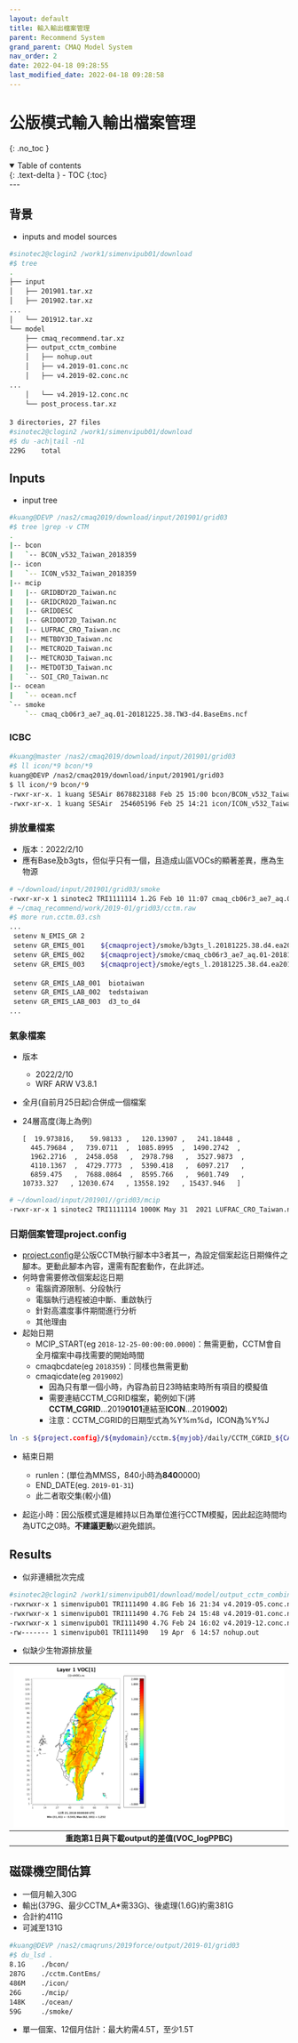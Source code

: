 ```yaml
---
layout: default
title: 輸入輸出檔案管理
parent: Recommend System
grand_parent: CMAQ Model System
nav_order: 2
date: 2022-04-18 09:28:55
last_modified_date: 2022-04-18 09:28:58
---
```


# 公版模式輸入輸出檔案管理
{: .no_toc }

<details open markdown="block">
  <summary>
    Table of contents
  </summary>
  {: .text-delta }
- TOC
{:toc}
</details>
---

## 背景
- inputs and model sources

```bash
#sinotec2@clogin2 /work1/simenvipub01/download
#$ tree
.
├── input
│   ├── 201901.tar.xz
│   ├── 201902.tar.xz
...
│   └── 201912.tar.xz
└── model
    ├── cmaq_recommend.tar.xz
    ├── output_cctm_combine
    │   ├── nohup.out
    │   ├── v4.2019-01.conc.nc
    │   ├── v4.2019-02.conc.nc
...
    │   └── v4.2019-12.conc.nc
    └── post_process.tar.xz

3 directories, 27 files
#sinotec2@clogin2 /work1/simenvipub01/download
#$ du -ach|tail -n1
229G    total
```

## Inputs
- input tree

```bash
#kuang@DEVP /nas2/cmaq2019/download/input/201901/grid03
#$ tree |grep -v CTM
.
|-- bcon
|   `-- BCON_v532_Taiwan_2018359
|-- icon
|   `-- ICON_v532_Taiwan_2018359
|-- mcip
|   |-- GRIDBDY2D_Taiwan.nc
|   |-- GRIDCRO2D_Taiwan.nc
|   |-- GRIDDESC
|   |-- GRIDDOT2D_Taiwan.nc
|   |-- LUFRAC_CRO_Taiwan.nc
|   |-- METBDY3D_Taiwan.nc
|   |-- METCRO2D_Taiwan.nc
|   |-- METCRO3D_Taiwan.nc
|   |-- METDOT3D_Taiwan.nc
|   `-- SOI_CRO_Taiwan.nc
|-- ocean
|   `-- ocean.ncf
`-- smoke
    `-- cmaq_cb06r3_ae7_aq.01-20181225.38.TW3-d4.BaseEms.ncf
```
### ICBC
```bash
#kuang@master /nas2/cmaq2019/download/input/201901/grid03
#$ ll icon/*9 bcon/*9
kuang@DEVP /nas2/cmaq2019/download/input/201901/grid03
$ ll icon/*9 bcon/*9
-rwxr-xr-x. 1 kuang SESAir 8678823188 Feb 25 15:00 bcon/BCON_v532_Taiwan_2018359
-rwxr-xr-x. 1 kuang SESAir  254605196 Feb 25 14:21 icon/ICON_v532_Taiwan_2018359
```

### 排放量檔案
- 版本：2022/2/10
- 應有Base及b3gts，但似乎只有一個，且造成山區VOCs的顯著差異，應為生物源

```bash
# ~/download/input/201901/grid03/smoke
-rwxr-xr-x 1 sinotec2 TRI1111114 1.2G Feb 10 11:07 cmaq_cb06r3_ae7_aq.01-20181225.38.TW3-d4.BaseEms.tar.gz
# ~/cmaq_recommend/work/2019-01/grid03/cctm.raw
#$ more run.cctm.03.csh
...
 setenv N_EMIS_GR 2
 setenv GR_EMIS_001    ${cmaqproject}/smoke/b3gts_l.20181225.38.d4.ea2019_d4.ncf
 setenv GR_EMIS_002    ${cmaqproject}/smoke/cmaq_cb06r3_ae7_aq.01-20181225.38.TW3-d4.ContEms.ncf
 setenv GR_EMIS_003    ${cmaqproject}/smoke/egts_l.20181225.38.d4.ea2019_d4.ncf

 setenv GR_EMIS_LAB_001  biotaiwan
 setenv GR_EMIS_LAB_002  tedstaiwan
 setenv GR_EMIS_LAB_003  d3_to_d4
...
```

### 氣象檔案
- 版本
  - 2022/2/10
  - WRF ARW V3.8.1
- 全月(自前月25日起)合併成一個檔案
- 24層高度(海上為例)

      [  19.973816,    59.98133 ,   120.13907 ,   241.18448 ,
        445.79684 ,   739.0711  ,  1085.8995  ,  1490.2742  ,
        1962.2716  ,  2458.058   ,  2978.798   ,  3527.9873  ,
        4110.1367  ,  4729.7773  ,  5390.418   ,  6097.217   ,
        6859.475   ,  7688.0864  ,  8595.766   ,  9601.749   ,
      10733.327   , 12030.674   , 13558.192   , 15437.946   ]


```bash
# ~/download/input/201901//grid03/mcip
-rwxr-xr-x 1 sinotec2 TRI1111114 1000K May 31  2021 LUFRAC_CRO_Taiwan.nc
```
### 日期個案管理project.config
- [project.config](https://sinotec2.github.io/Focus-on-Air-Quality/GridModels/TWNEPA_RecommCMAQ/exec/#2-模擬案例與時間projectconfig)是公版CCTM執行腳本中3者其一，為設定個案起迄日期條件之腳本。更動此腳本內容，還需有配套動作，在此詳述。
- 何時會需要修改個案起迄日期
  - 電腦資源限制、分段執行
  - 電腦執行過程被迫中斷、重啟執行
  - 針對高濃度事件期間進行分析
  - 其他理由
- 起始日期
  - MCIP_START(eg `2018-12-25-00:00:00.0000`)：無需更動，CCTM會自全月檔案中尋找需要的開始時間
  - cmaqbcdate(eg `2018359`)：同樣也無需更動
  - cmaqicdate(eg `2019002`)
    - 因為只有單一個小時，內容為前日23時結束時所有項目的模擬值
    - 需要連結CCTM_CGRID檔案，範例如下(將**CCTM_CGRID**...2019**0101**連結至**ICON**...2019**002**)
    - 注意：CCTM_CGRID的日期型式為%Y%m%d，ICON為%Y%J

```bash
ln -s ${project.config}/${mydomain}/cctm.${myjob}/daily/CCTM_CGRID_${CAS}_20190101.nc ${cmaqproject}/${mydomain}/icon/ICON_${CAS}_2019002
```  
- 結束日期
  - runlen：(單位為MMSS，840小時為**840**0000)
  - END_DATE(eg. `2019-01-31`)
  - 此二者取交集(較小值)

- 起迄小時：因公版模式還是維持以日為單位進行CCTM模擬，因此起迄時間均為UTC之0時。**不建議更動**以避免錯誤。
## Results
- 似非連續批次完成

```bash
#sinotec2@clogin2 /work1/simenvipub01/download/model/output_cctm_combine
-rwxrwxr-x 1 simenvipub01 TRI111490 4.8G Feb 16 21:34 v4.2019-05.conc.nc
-rwxrwxr-x 1 simenvipub01 TRI111490 4.7G Feb 24 15:48 v4.2019-01.conc.nc
-rwxrwxr-x 1 simenvipub01 TRI111490 4.7G Feb 24 16:02 v4.2019-12.conc.nc
-rw------- 1 simenvipub01 TRI111490   19 Apr  6 14:57 nohup.out
```
- 似缺少生物源排放量

| ![Old-New_dVOCs.gif](https://github.com/sinotec2/Focus-on-Air-Quality/raw/main/assets/images/Old-New_dVOCs.gif) |
|:--:|
| <b>重跑第1日與下載output的差值(VOC_logPPBC)</b>|

## 磁碟機空間估算
- 一個月輸入30G
- 輸出(379G、最少CCTM_A*需33G)、後處理(1.6G)約需381G
- 合計約411G
- 可減至131G

```bash
#kuang@DEVP /nas2/cmaqruns/2019force/output/2019-01/grid03
#$ du_lsd .
8.1G    ./bcon/
287G    ./cctm.ContEms/
486M    ./icon/
26G     ./mcip/
148K    ./ocean/
59G     ./smoke/
```
- 單一個案、12個月估計：最大約需4.5T，至少1.5T
